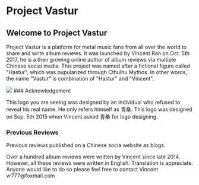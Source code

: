 <h1>Project Vastur</h1>

## Welcome to Project Vastur

Project Vastur is a platform for metal music fans from all over the world to share and write album reviews. It was launched by Vincent Ran on Oct. 5th 2017, he is a then growing online author of album reviews via multiple Chinese social media. This project was named after a fictional figure called "Hastur", which was pupularized through Cthulhu Mythos. In other words, the name "Vastur" is combination of "Hastur" and "Vincent". 

<img src="https://scontent-sea1-1.cdninstagram.com/t51.2885-15/e35/22158820_135586610403332_8997772493016006656_n.jpg"/>
### Acknowledgement
<p>This logo you are seeing was designed by an individual who refused to reveal his real name. He only refers himself as 青桑. This logo was designed on Sep. 5th 2015 when Vincent asked 青桑 for logo designing.</p>

### Previous Reviews
<p>Previous reviews published on a Chinese socia website as blogs.</p> 
<p>Over a hundred album reviews were written by Vincent since late 2014. However, all these reviews were written in English. Translation is appreciate. Anyone would like to do so please feel free to contact Vincent vr777@foxmail.com</p>
